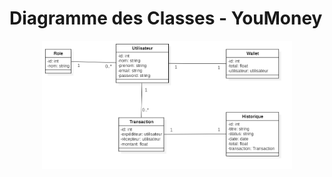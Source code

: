 <h1>Diagramme des Classes - YouMoney</h1>
<p align="center"><a href="https://mega.nz/folder/Z85V2LTI#OasxByz91oSsR8HN0X-V4g" target="_blank"><img src="Conception/Diagramme-des-classes-(YouMoney).png" width="400"></a></p>

